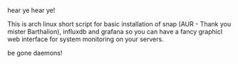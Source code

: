 hear ye hear ye!

This is arch linux short script for basic installation of snap (AUR - Thank you mister Barthalion), influxdb and grafana so you can have a fancy graphicl web interface for system monitoring on your servers.

be gone daemons!

